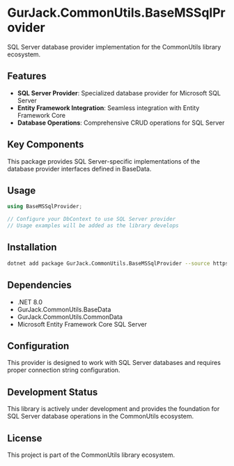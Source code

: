 # GurJack.CommonUtils.BaseMSSqlProvider

SQL Server database provider implementation for the CommonUtils library ecosystem.

## Features

- **SQL Server Provider**: Specialized database provider for Microsoft SQL Server
- **Entity Framework Integration**: Seamless integration with Entity Framework Core
- **Database Operations**: Comprehensive CRUD operations for SQL Server

## Key Components

This package provides SQL Server-specific implementations of the database provider interfaces defined in BaseData.

## Usage

```csharp
using BaseMSSqlProvider;

// Configure your DbContext to use SQL Server provider
// Usage examples will be added as the library develops
```

## Installation

```bash
dotnet add package GurJack.CommonUtils.BaseMSSqlProvider --source https://nuget.pkg.github.com/GurJack/index.json
```

## Dependencies

- .NET 8.0
- GurJack.CommonUtils.BaseData
- GurJack.CommonUtils.CommonData
- Microsoft Entity Framework Core SQL Server

## Configuration

This provider is designed to work with SQL Server databases and requires proper connection string configuration.

## Development Status

This library is actively under development and provides the foundation for SQL Server database operations in the CommonUtils ecosystem.

## License

This project is part of the CommonUtils library ecosystem.
